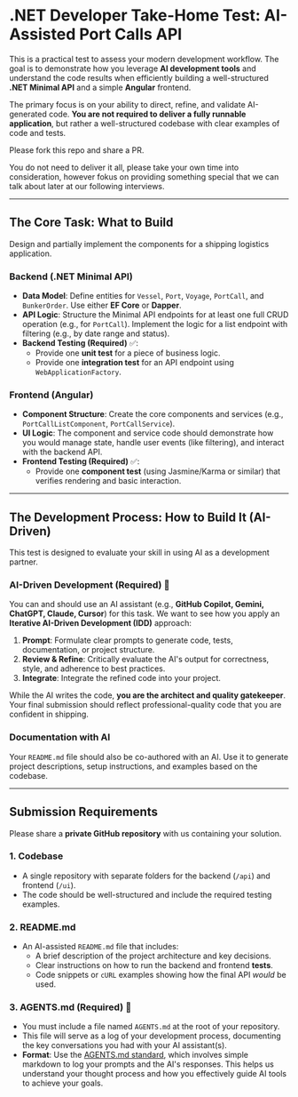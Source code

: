 # .NET Developer Take-Home Test: AI-Assisted Port Calls API

This is a practical test to assess your modern development workflow. The goal is to demonstrate how you leverage **AI development tools** and understand the code results when efficiently building a well-structured **.NET Minimal API** and a simple **Angular** frontend.

The primary focus is on your ability to direct, refine, and validate AI-generated code. **You are not required to deliver a fully runnable application**, but rather a well-structured codebase with clear examples of code and tests.

Please fork this repo and share a PR.

You do not need to deliver it all, please take your own time into consideration, however fokus on providing something special that we can talk about later at our following interviews.


-----

## The Core Task: What to Build

Design and partially implement the components for a shipping logistics application.

### Backend (.NET Minimal API)

  * **Data Model**: Define entities for `Vessel`, `Port`, `Voyage`, `PortCall`, and `BunkerOrder`. Use either **EF Core** or **Dapper**.
  * **API Logic**: Structure the Minimal API endpoints for at least one full CRUD operation (e.g., for `PortCall`). Implement the logic for a list endpoint with filtering (e.g., by date range and status).
  * **Backend Testing (Required)** ✅:
      * Provide one **unit test** for a piece of business logic.
      * Provide one **integration test** for an API endpoint using `WebApplicationFactory`.

### Frontend (Angular)

  * **Component Structure**: Create the core components and services (e.g., `PortCallListComponent`, `PortCallService`).
  * **UI Logic**: The component and service code should demonstrate how you would manage state, handle user events (like filtering), and interact with the backend API.
  * **Frontend Testing (Required)** ✅:
      * Provide one **component test** (using Jasmine/Karma or similar) that verifies rendering and basic interaction.

-----

## The Development Process: How to Build It (AI-Driven)

This test is designed to evaluate your skill in using AI as a development partner.

### AI-Driven Development (Required) 🤖

You can and should use an AI assistant (e.g., **GitHub Copilot, Gemini, ChatGPT, Claude, Cursor**) for this task. We want to see how you apply an **Iterative AI-Driven Development (IDD)** approach:

1.  **Prompt**: Formulate clear prompts to generate code, tests, documentation, or project structure.
2.  **Review & Refine**: Critically evaluate the AI's output for correctness, style, and adherence to best practices.
3.  **Integrate**: Integrate the refined code into your project.

While the AI writes the code, **you are the architect and quality gatekeeper**. Your final submission should reflect professional-quality code that you are confident in shipping.

### Documentation with AI

Your `README.md` file should also be co-authored with an AI. Use it to generate project descriptions, setup instructions, and examples based on the codebase.

-----

## Submission Requirements

Please share a **private GitHub repository** with us containing your solution.

### 1\. Codebase

  * A single repository with separate folders for the backend (`/api`) and frontend (`/ui`).
  * The code should be well-structured and include the required testing examples.

### 2\. README.md

  * An AI-assisted `README.md` file that includes:
      * A brief description of the project architecture and key decisions.
      * Clear instructions on how to run the backend and frontend **tests**.
      * Code snippets or `cURL` examples showing how the final API *would* be used.

### 3\. AGENTS.md (Required) 📝

  * You must include a file named `AGENTS.md` at the root of your repository.
  * This file will serve as a log of your development process, documenting the key conversations you had with your AI assistant(s).
  * **Format**: Use the [AGENTS.md standard](https://www.google.com/search?q=https://github.com/AI-Engineers/AGENTS/blob/main/AGENTS.md), which involves simple markdown to log your prompts and the AI's responses. This helps us understand your thought process and how you effectively guide AI tools to achieve your goals.
